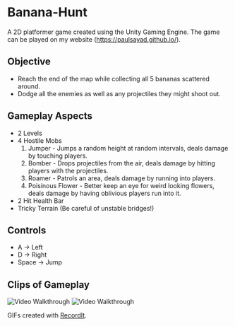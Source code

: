 # Banana-Hunt

A 2D platformer game created using the Unity Gaming Engine. The game can be played on my website (https://paulsayad.github.io/).

## Objective

* Reach the end of the map while collecting all 5 bananas scattered around.
* Dodge all the enemies as well as any projectiles they might shoot out.

## Gameplay Aspects

* 2 Levels
* 4 Hostile Mobs
    1. Jumper - Jumps a random height at random intervals, deals damage by touching players.
    2. Bomber - Drops projectiles from the air, deals damage by hitting players with the projectiles.
    3. Roamer - Patrols an area, deals damage by running into players.
    4. Poisinous Flower - Better keep an eye for weird looking flowers, deals damage by having oblivious players run into it.
* 2 Hit Health Bar
* Tricky Terrain (Be careful of unstable bridges!)

## Controls

- A -> Left
- D -> Right
- Space -> Jump

## Clips of Gameplay

<img src='http://g.recordit.co/8mQnWT8edj.gif' title='Video Walkthrough' width='' alt='Video Walkthrough'/>

<img src='http://g.recordit.co/usXwpLHq6X.gif' title='Video Walkthrough' width='' alt='Video Walkthrough'/>

GIFs created with [RecordIt](https://recordit.co/).
